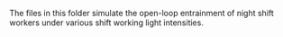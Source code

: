 The files in this folder simulate the open-loop entrainment of night shift workers under various shift working light intensities.
